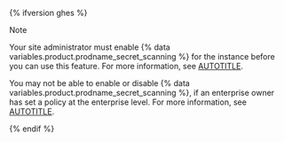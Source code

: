 {% ifversion ghes %}

> [!NOTE]
> Your site administrator must enable {% data variables.product.prodname_secret_scanning %} for the instance before you can use this feature. For more information, see [AUTOTITLE](/admin/code-security/managing-github-advanced-security-for-your-enterprise/configuring-secret-scanning-for-your-appliance).
>
> You may not be able to enable or disable {% data variables.product.prodname_secret_scanning %}, if an enterprise owner has set a policy at the enterprise level. For more information, see [AUTOTITLE](/admin/policies/enforcing-policies-for-your-enterprise/enforcing-policies-for-code-security-and-analysis-for-your-enterprise).

{% endif %}
